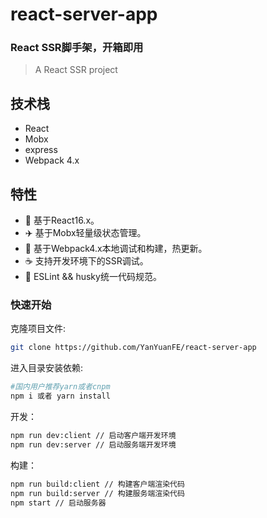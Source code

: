 # react-server-app

### React SSR脚手架，开箱即用

> A React SSR project


## 技术栈

*  React
*  Mobx
*  express
*  Webpack 4.x

## 特性
*  :gem: 基于React16.x。
*  :airplane: 基于Mobx轻量级状态管理。
*  :rocket: 基于Webpack4.x本地调试和构建，热更新。
*  :coffee: 支持开发环境下的SSR调试。
*  :triangular_ruler: ESLint && husky统一代码规范。


### 快速开始

克隆项目文件:

```bash
git clone https://github.com/YanYuanFE/react-server-app
```

进入目录安装依赖:

```bash
#国内用户推荐yarn或者cnpm
npm i 或者 yarn install
```

开发：

```bash
npm run dev:client // 启动客户端开发环境
npm run dev:server // 启动服务端开发环境
```

构建：

```bash
npm run build:client // 构建客户端渲染代码
npm run build:server // 构建服务端渲染代码
npm start // 启动服务器
```
